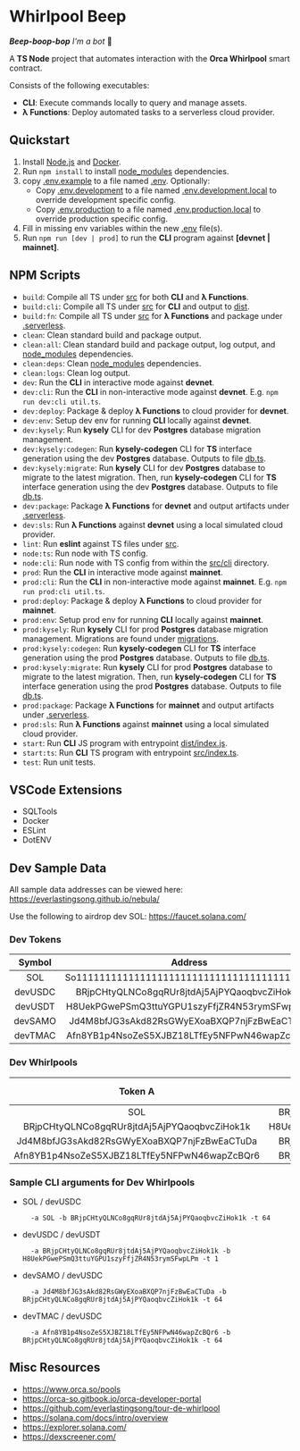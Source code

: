 # Whirlpool Beep

***Beep-boop-bop** I'm a bot* 🤖

A **TS Node** project that automates interaction with the **Orca Whirlpool** smart contract.

Consists of the following executables:

- **CLI**: Execute commands locally to query and manage assets.
- **λ Functions**: Deploy automated tasks to a serverless cloud provider.

## Quickstart

1) Install [Node.js](https://nodejs.org/en/download/package-manager) and [Docker](https://docs.docker.com/engine/install/).
2) Run `npm install` to install [node_modules](node_modules) dependencies.
3) copy [.env.example](.env.example) to a file named [.env](.env). Optionally:
    - Copy [.env.development](.env.development) to a file named [.env.development.local](.env.development.local) to override development specific config.
    - Copy [.env.production](.env.production) to a file named [.env.production.local](.env.production.local) to override production specific config.
4) Fill in missing env variables within the new [.env](.env) file(s).
5) Run `npm run [dev | prod]` to run the **CLI** program against **[devnet | mainnet]**.

## NPM Scripts

- `build`: Compile all TS under [src](src) for both **CLI** and **λ Functions**.
- `build:cli`: Compile all TS under [src](src) for **CLI** and output to [dist](dist).
- `build:fn`: Compile all TS under [src](src) for **λ Functions** and package under [.serverless](.serverless).
- `clean`: Clean standard build and package output.
- `clean:all`: Clean standard build and package output, log output, and [node_modules](node_modules) dependencies.
- `clean:deps`: Clean [node_modules](node_modules) dependencies.
- `clean:logs`: Clean log output.
- `dev`: Run the **CLI** in interactive mode against **devnet**.
- `dev:cli`: Run the **CLI** in non-interactive mode against **devnet**. E.g. `npm run dev:cli util.ts`.
- `dev:deploy`: Package & deploy **λ Functions** to cloud provider for **devnet**.
- `dev:env`: Setup dev env for running **CLI** locally against **devnet**.
- `dev:kysely`: Run **kysely** CLI for dev **Postgres** database migration management.
- `dev:kysely:codegen`: Run **kysely-codegen** CLI for **TS** interface generation using the dev **Postgres** database. Outputs to file [db.ts](src/interfaces/db.ts).
- `dev:kysely:migrate`: Run **kysely** CLI for dev **Postgres** database to migrate to the latest migration. Then, run **kysely-codegen** CLI for **TS** interface generation using the dev **Postgres** database. Outputs to file [db.ts](src/interfaces/db.ts).
- `dev:package`: Package **λ Functions** for **devnet** and output artifacts under [.serverless](.serverless).
- `dev:sls`: Run **λ Functions** against **devnet** using a local simulated cloud provider.
- `lint`: Run **eslint** against TS files under [src](src).
- `node:ts`: Run node with TS config.
- `node:cli`: Run node with TS config from within the [src/cli](src/cli) directory.
- `prod`: Run the **CLI** in interactive mode against **mainnet**.
- `prod:cli`: Run the **CLI** in non-interactive mode against **mainnet**. E.g. `npm run prod:cli util.ts`.
- `prod:deploy`: Package & deploy **λ Functions** to cloud provider for **mainnet**.
- `prod:env`: Setup prod env for running **CLI** locally against **mainnet**.
- `prod:kysely`: Run **kysely** CLI for prod **Postgres** database migration management. Migrations are found under [migrations](migrations).
- `prod:kysely:codegen`: Run **kysely-codegen** CLI for **TS** interface generation using the prod **Postgres** database. Outputs to file [db.ts](src/interfaces/db.ts).
- `prod:kysely:migrate`: Run **kysely** CLI for prod **Postgres** database to migrate to the latest migration. Then, run **kysely-codegen** CLI for **TS** interface generation using the prod **Postgres** database. Outputs to file [db.ts](src/interfaces/db.ts).
- `prod:package`: Package **λ Functions** for **mainnet** and output artifacts under [.serverless](.serverless).
- `prod:sls`: Run **λ Functions** against **mainnet** using a local simulated cloud provider.
- `start`: Run **CLI** JS program with entrypoint [dist/index.js](dist/index.js).
- `start:ts`: Run **CLI** TS program with entrypoint [src/index.ts](src/index.ts).
- `test`: Run unit tests.

## VSCode Extensions

- SQLTools
- Docker
- ESLint
- DotENV

## Dev Sample Data

All sample data addresses can be viewed here: https://everlastingsong.github.io/nebula/

Use the following to airdrop dev SOL: https://faucet.solana.com/

### Dev Tokens

Symbol | Address | Decimals |
:---: | :---: | :---: |
SOL | So11111111111111111111111111111111111111112 | 9 |
devUSDC | BRjpCHtyQLNCo8gqRUr8jtdAj5AjPYQaoqbvcZiHok1k | 6 |
devUSDT | H8UekPGwePSmQ3ttuYGPU1szyFfjZR4N53rymSFwpLPm | 6 |
devSAMO | Jd4M8bfJG3sAkd82RsGWyEXoaBXQP7njFzBwEaCTuDa | 9 |
devTMAC | Afn8YB1p4NsoZeS5XJBZ18LTfEy5NFPwN46wapZcBQr6 | 6 |

### Dev Whirlpools

Token A | Token B | Tick Spacing |
:---: | :---: | :---: |
SOL | BRjpCHtyQLNCo8gqRUr8jtdAj5AjPYQaoqbvcZiHok1k | 64 |
BRjpCHtyQLNCo8gqRUr8jtdAj5AjPYQaoqbvcZiHok1k | H8UekPGwePSmQ3ttuYGPU1szyFfjZR4N53rymSFwpLPm | 1 |
Jd4M8bfJG3sAkd82RsGWyEXoaBXQP7njFzBwEaCTuDa | BRjpCHtyQLNCo8gqRUr8jtdAj5AjPYQaoqbvcZiHok1k | 64 |
 Afn8YB1p4NsoZeS5XJBZ18LTfEy5NFPwN46wapZcBQr6 | BRjpCHtyQLNCo8gqRUr8jtdAj5AjPYQaoqbvcZiHok1k | 64 |

### Sample CLI arguments for Dev Whirlpools

- SOL / devUSDC

        -a SOL -b BRjpCHtyQLNCo8gqRUr8jtdAj5AjPYQaoqbvcZiHok1k -t 64

- devUSDC / devUSDT

        -a BRjpCHtyQLNCo8gqRUr8jtdAj5AjPYQaoqbvcZiHok1k -b H8UekPGwePSmQ3ttuYGPU1szyFfjZR4N53rymSFwpLPm -t 1

- devSAMO / devUSDC

        -a Jd4M8bfJG3sAkd82RsGWyEXoaBXQP7njFzBwEaCTuDa -b BRjpCHtyQLNCo8gqRUr8jtdAj5AjPYQaoqbvcZiHok1k -t 64

- devTMAC / devUSDC

        -a Afn8YB1p4NsoZeS5XJBZ18LTfEy5NFPwN46wapZcBQr6 -b BRjpCHtyQLNCo8gqRUr8jtdAj5AjPYQaoqbvcZiHok1k -t 64

## Misc Resources

- https://www.orca.so/pools
- https://orca-so.gitbook.io/orca-developer-portal
- https://github.com/everlastingsong/tour-de-whirlpool
- https://solana.com/docs/intro/overview
- https://explorer.solana.com/
- https://dexscreener.com/
